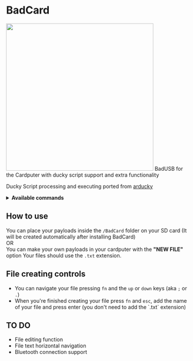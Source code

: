 # BadCard
<img src="https://github.com/VoidNoi/BadCard/blob/main/BADCARD.png" height="400">
BadUSB for the Cardputer with ducky script support and extra functionality

Ducky Script processing and executing ported from [arducky](https://github.com/Creased/arducky)

<details>
  <summary>
    <strong>Available commands</strong>
  </summary>
  
     (1) Commands without payload:
     - ENTER
     - MENU <=> APP
     - DOWNARROW <=> DOWN
     - LEFTARROW <=> LEFT
     - RIGHTARROW <=> RIGHT
     - UPARROW <=> UP
     - BREAK <=> PAUSE
     - CAPSLOCK
     - DELETE
     - END
     - ESC <=> ESCAPE
     - HOME
     - INSERT
     - NUMLOCK
     - PAGEUP
     - PAGEDOWN
     - PRINTSCREEN
     - SCROLLLOCK
     - SPACE
     - TAB
     - REPLAY (global commands aren't implemented)
     
     (2) Commands with payload:
     - DEFAULT_DELAY <=> DEFAULTDELAY (global commands aren't implemented.)
     - DELAY (+int)
     - STRING (+string)
     - GUI <=> WINDOWS (+char)
     - SHIFT (+char or key)
     - ALT (+char or key)
     - CTRL <=> CONTROL (+char or key)
     - REM (+string)
  
</details>

## How to use
You can place your payloads inside the `/BadCard` folder on your SD card (It will be created automatically after installing BadCard)
<br/>
OR
<br/>
You can make your own payloads in your cardputer with the <strong>"NEW FILE"</strong> option 
Your files should use the `.txt` extension.

## File creating controls
<ul>
  <li>
    You can navigate your file pressing <code>fn</code> and the <code>up</code> or <code>down</code> keys (aka <code>;</code> or <code>.</code>)
  </li>
  <li>
    When you're finished creating your file press <code>fn</code> and <code>esc</code>, add the name of your file and press enter (you don't need to add the `.txt` extension)
  </li>
</ul>

## TO DO
<ul>
  <li>
    File editing function
  </li>
  <li>
    File text horizontal navigation
  </li>
  <li>
    Bluetooth connection support
  </li>
</ul>
